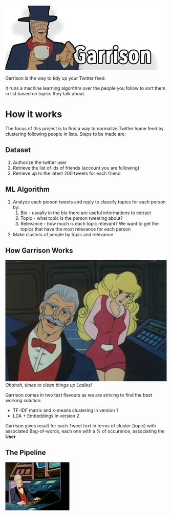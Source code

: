 ![logo](.github/images/logo.png)

Garrison is the way to tidy up your Twitter feed.

It runs a machine learning algorithm over the people you follow to sort them in list based on topics they talk about.

# How it works
The focus of this project is to find a way to normalize Twitter home feed by clustering following people in lists. Steps to be made are:

## Dataset
1. Authorize the twitter user
2. Retrieve the list of ids of friends (account you are following)
3. Retrieve up to the latest 200 tweets for each friend

## ML Algorithm
1. Analyze each person tweets and reply to classify topics for each person by:
    1. Bio - usually in the bio there are useful informations to extract
    2. Topic - what topic is the person tweeting about?
    3. Relevance - how much is each topic relevant? We want to get the topics that have the most relevance for each person
3. Make clusters of people by topic and relevance

## How Garrison Works
![works](.github/images/garrison_works.jpg)
*Ohohoh, times to clean things up Ladies!*

Garrison comes in two test flavours as we are striving to find the best working solution: 
- TF-IDF matrix and k-means clustering in version 1
- LDA + Embeddings in version 2

Garrison gives result for each Tweet text in terms of cluster (topic) with associated Bag-of-words, each one with a % of occurence, associating the **User**

## The Pipeline
![works](.github/images/garrison_pipeline.jpg)
